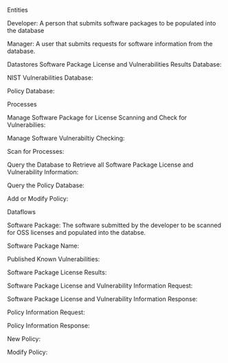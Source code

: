 Entities

Developer: A person that submits software packages to be populated into the database

Manager: A user that submits requests for software information from the database.

Datastores
Software Package License and Vulnerabilities Results Database:

NIST Vulnerabilities Database:

Policy Database:

Processes

Manage Software Package for License Scanning and Check for Vulnerabilies:

Manage Software Vulnerabiltiy Checking:

Scan for Processes:

Query the Database to Retrieve all Software Package License and Vulnerability Information:

Query the Policy Database:

Add or Modify Policy:

Dataflows

Software Package: The software submitted by the developer to be scanned for OSS licenses and populated into the databse.

Software Package Name:

Published Known Vulnerabilities:

Software Package License Results:

Software Package License and Vulnerability Information Request:

Software Package License and Vulnerability Information Response:

Policy Information Request:

Policy Information Response:

New Policy:

Modify Policy:
